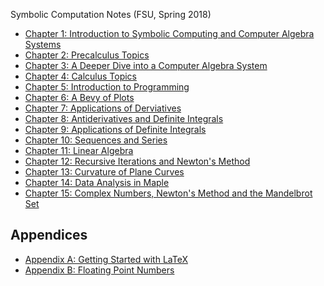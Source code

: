 Symbolic Computation Notes (FSU, Spring 2018)

* [Chapter 1: Introduction to Symbolic Computing and Computer Algebra Systems](ch-01.html)
* [Chapter 2: Precalculus Topics](ch-02.html)
* [Chapter 3: A Deeper Dive into a Computer Algebra System](ch-03.html)
* [Chapter 4: Calculus Topics](ch-04.html)
* [Chapter 5: Introduction to Programming](ch-05.html)
* [Chapter 6: A Bevy of Plots](ch-06.html)
* [Chapter 7: Applications of Derviatives](ch-07.html)
* [Chapter 8: Antiderivatives and Definite Integrals](ch-08.html)
* [Chapter 9: Applications of Definite Integrals](ch-09.html)
* [Chapter 10: Sequences and Series](ch-10.html)
* [Chapter 11: Linear Algebra](ch-11.html)
* [Chapter 12: Recursive Iterations and Newton's Method](ch-12.html)
* [Chapter 13: Curvature of Plane Curves](ch-13.html)  
* [Chapter 14: Data Analysis in Maple](ch-14.html)
* [Chapter 15: Complex Numbers, Newton's Method and the Mandelbrot Set](ch-15.html)


Appendices
-----

* [Appendix A: Getting Started with LaTeX](appendix-A.html)
* [Appendix B: Floating Point Numbers](appendix-B.html)

